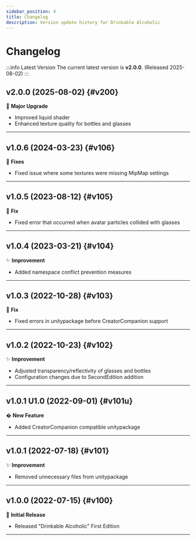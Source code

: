 ```yaml
---
sidebar_position: 4
title: Changelog
description: Version update history for Drinkable Alcoholic
---
```


# Changelog

:::info Latest Version
The current latest version is **v2.0.0**. (Released 2025-08-02)
:::

## v2.0.0 (2025-08-02) {#v200}

🚀 **Major Upgrade**

- Improved liquid shader
- Enhanced texture quality for bottles and glasses

---

## v1.0.6 (2024-03-23) {#v106}

🔧 **Fixes**

- Fixed issue where some textures were missing MipMap settings

---

## v1.0.5 (2023-08-12) {#v105}

🔧 **Fix**

- Fixed error that occurred when avatar particles collided with glasses

---

## v1.0.4 (2023-03-21) {#v104}

✨ **Improvement**

- Added namespace conflict prevention measures

---

## v1.0.3 (2022-10-28) {#v103}

🔧 **Fix**

- Fixed errors in unitypackage before CreatorCompanion support

---

## v1.0.2 (2022-10-23) {#v102}

✨ **Improvement**

- Adjusted transparency/reflectivity of glasses and bottles
- Configuration changes due to SecondEdition addition

---

## v1.0.1 U1.0 (2022-09-01) {#v101u}

� **New Feature**

- Added CreatorCompanion compatible unitypackage

---

## v1.0.1 (2022-07-18) {#v101}

✨ **Improvement**

- Removed unnecessary files from unitypackage

---

## v1.0.0 (2022-07-15) {#v100}

🎉 **Initial Release**

- Released "Drinkable Alcoholic" First Edition

---
